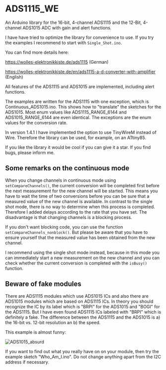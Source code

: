 # ADS1115_WE

An Arduino library for the 16-bit, 4-channel ADS1115 and the 12-Bit, 4-channel ADS1015 ADC with gain and alert functions. 

I have have tried to optimize the library for convenience to use. If you try the examples I recommend to start with `Single_Shot.ino`.

You can find more details here:

https://wolles-elektronikkiste.de/ads1115 (German)

https://wolles-elektronikkiste.de/en/ads1115-a-d-converter-with-amplifier (English)

All features of the ADS1115 and ADS1015 are implemented, including alert functions. 

The examples are written for the ADS1115 with one exception, which is Continuous_ADS1015.ino. This shows how to "translate" the sketches 
for the ADS1015. Most enum values like ADS1115_RANGE_6144 and ADS1015_RANGE_6144 are even identical. The exceptions are the enum values for 
the conversion rate.

In version 1.4.1 I have implemented the option to use TinyWireM instead of Wire. Therefore the library can be used, for example, on 
an ATtiny85.

If you like the library it would be cool if you can give it a star. If you find bugs, please inform me. 

<h2>Some remarks on the continuous mode</h2>

When you change channels in continuous mode using ``setCompareChannels()``, the current conversion will be completed first before the next 
measurement for the new channel will be started. This means you have to wait the time of two conversions before you can be sure that a measured 
value of the new channel is available. In contrast to the single shot mode, there is no way to determine when this process is completed. 
Therefore I added delays according to the rate that you have set. The disadvantage is that changing channels is a blocking process. 

If you don't want blocking code, you can use the function ``setCompareChannels_nonblock()``. But please be aware that you have to ensure yourself
that the measured value has been obtained from the new channel. 

I recommend using the single shot mode instead, because in this mode you can immediately start a new measurement on the new channel and you can 
check whether the current conversion is completed with the ``isBusy()`` function. 

<h2>Beware of fake modules</h2>

There are ADS1115 modules which use ADS1015 ICs and also there are ADS1015 modules which are based on ADS1115 ICs. In theory you should 
recognize the IC by its label which is "BRPI" for the ADS1015 and "BOGI" for the ADS1115. But I have even found ADS1115 ICs labeled with 
"BRPI" which is definitely a fake. The difference between the ADS1115 and the ADS1015 is a) the 16-bit vs. 12-bit resolution an b) the speed. 

This example is almost funny:

![ADS1015_absurd](https://github.com/wollewald/ADS1115_WE/assets/41305162/756f4cd6-4f7d-497a-b742-76fae73d99aa)

If you want to find out what you really have on on your module, then try the example sketch "Who_Am_I.ino". Do not change anything apart from
the I2C address if necessary.
